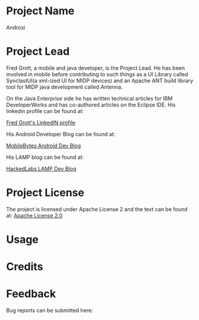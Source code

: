 
# Project Name

Androsi

# Project Lead

Fred Grott, a mobile and java developer, is the Project Lead. He has been
involved in mobile before contributing to such things as a UI Library called
SynclastUI(a xml-ized UI for MIDP devices) and an Apache ANT build library
tool for MIDP java development called Antenna.

On the Java Enterprise side he has written technical articles for
IBM DeveloperWorks and has co-authored articles on the Eclipse IDE.
His linkedin profile can be found at:

[Fred Grott's LinkedIN profile](http://www.linkedin.com/in/shareme)

His Android Developer Blog can be found at:

[MobileBytes Android Dev Blog](http://mobilebytes.wordpress.com)

His LAMP blog can be found at:

[HackedLabs LAMP Dev Blog](http://hackedlabs.wordpress.com)
# Project License

The project is licensed under Apache License 2 and the text can be found at:
[Apache License 2.0](http://www.apache.org/licenses/LICENSE-2.0.html)

# Usage




# Credits



# Feedback

Bug reports can be submitted here:


